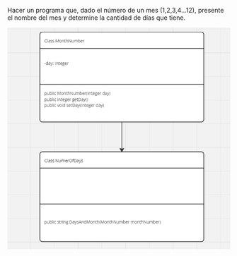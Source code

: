 Hacer un programa que, dado el número de un mes (1,2,3,4…12), presente el nombre del mes y determine la cantidad de días que tiene.

![alt text](image.png)